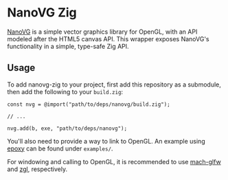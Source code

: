 # NanoVG Zig

[NanoVG] is a simple vector graphics library for OpenGL, with an API modeled after the HTML5 canvas API.
This wrapper exposes NanoVG's functionality in a simple, type-safe Zig API.

## Usage

To add nanovg-zig to your project, first add this repository as a submodule, then add the following to your `build.zig`:

```zig
const nvg = @import("path/to/deps/nanovg/build.zig");

// ...

nvg.add(b, exe, "path/to/deps/nanovg");
```

You'll also need to provide a way to link to OpenGL. An example using [epoxy] can be found under `examples/`.

For windowing and calling to OpenGL, it is recommended to use [mach-glfw] and [zgl], respectively.

[NanoVG]: https://github.com/inniyah/nanovg
[epoxy]: https://github.com/anholt/libepoxy
[mach-glfw]: https://github.com/hexops/mach-glfw
[zgl]: https://github.com/ziglibs/zgl
